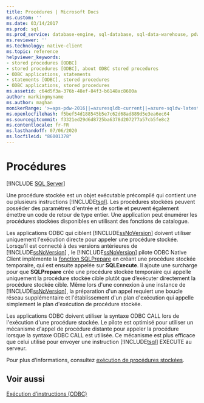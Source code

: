 ```yaml
---
title: Procédures | Microsoft Docs
ms.custom: ''
ms.date: 03/14/2017
ms.prod: sql
ms.prod_service: database-engine, sql-database, sql-data-warehouse, pdw
ms.reviewer: ''
ms.technology: native-client
ms.topic: reference
helpviewer_keywords:
- stored procedures [ODBC]
- stored procedures [ODBC], about ODBC stored procedures
- ODBC applications, statements
- statements [ODBC], stored procedures
- ODBC applications, stored procedures
ms.assetid: c64d5f3a-376b-48ef-84f3-b6148ac8600a
author: markingmyname
ms.author: maghan
monikerRange: '>=aps-pdw-2016||=azuresqldb-current||=azure-sqldw-latest||>=sql-server-2016||=sqlallproducts-allversions||>=sql-server-linux-2017||=azuresqldb-mi-current'
ms.openlocfilehash: f5bef54d188545b5e7c62d68ad889d5e3ea6ec64
ms.sourcegitcommit: f3321ed29d6d8725ba6378d207277a57cb5fe8c2
ms.contentlocale: fr-FR
ms.lasthandoff: 07/06/2020
ms.locfileid: "86001378"
---
```

# <a name="procedures"></a>Procédures
[!INCLUDE [SQL Server](../../../includes/applies-to-version/sql-asdb-asdbmi-asa-pdw.md)]

  Une procédure stockée est un objet exécutable précompilé qui contient une ou plusieurs instructions [!INCLUDE[tsql](../../../includes/tsql-md.md)]. Les procédures stockées peuvent posséder des paramètres d'entrée et de sortie et peuvent également émettre un code de retour de type entier. Une application peut énumérer les procédures stockées disponibles en utilisant des fonctions de catalogue.  
  
 Les applications ODBC qui ciblent [!INCLUDE[ssNoVersion](../../../includes/ssnoversion-md.md)] doivent utiliser uniquement l'exécution directe pour appeler une procédure stockée. Lorsqu’il est connecté à des versions antérieures de [!INCLUDE[ssNoVersion](../../../includes/ssnoversion-md.md)] , le [!INCLUDE[ssNoVersion](../../../includes/ssnoversion-md.md)] pilote ODBC Native Client implémente la [fonction SQLPrepare](https://go.microsoft.com/fwlink/?LinkId=59360) en créant une procédure stockée temporaire, qui est ensuite appelée sur **SQLExecute**. Il ajoute une surcharge pour que **SQLPrepare** crée une procédure stockée temporaire qui appelle uniquement la procédure stockée cible plutôt que d’exécuter directement la procédure stockée cible. Même lors d'une connexion à une instance de [!INCLUDE[ssNoVersion](../../../includes/ssnoversion-md.md)], la préparation d'un appel requiert une boucle réseau supplémentaire et l'établissement d'un plan d'exécution qui appelle simplement le plan d'exécution de procédure stockée.  
  
 Les applications ODBC doivent utiliser la syntaxe ODBC CALL lors de l'exécution d'une procédure stockée. Le pilote est optimisé pour utiliser un mécanisme d'appel de procédure distante pour appeler la procédure lorsque la syntaxe ODBC CALL est utilisée. Ce mécanisme est plus efficace que celui utilisé pour envoyer une instruction [!INCLUDE[tsql](../../../includes/tsql-md.md)] EXECUTE au serveur.  
  
 Pour plus d’informations, consultez [exécution de procédures stockées](../../../relational-databases/native-client-odbc-stored-procedures/running-stored-procedures.md).  
  
## <a name="see-also"></a>Voir aussi  
 [Exécution d’instructions &#40;ODBC&#41;](../../../relational-databases/native-client-odbc-queries/executing-statements/executing-statements-odbc.md)  
  
  
